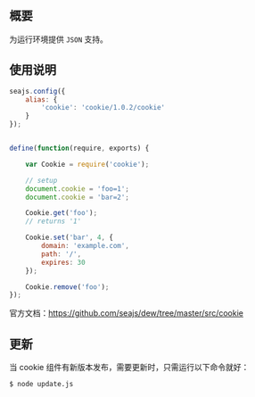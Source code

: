 
## 概要

为运行环境提供 `JSON` 支持。


## 使用说明

````javascript
seajs.config({
    alias: {
        'cookie': 'cookie/1.0.2/cookie'
    }
});


define(function(require, exports) {

    var Cookie = require('cookie');

    // setup
    document.cookie = 'foo=1';
    document.cookie = 'bar=2';

    Cookie.get('foo');
    // returns '1'

    Cookie.set('bar', 4, {
        domain: 'example.com',
        path: '/',
        expires: 30
    });

    Cookie.remove('foo');
});
````

官方文档：https://github.com/seajs/dew/tree/master/src/cookie


## 更新

当 cookie 组件有新版本发布，需要更新时，只需运行以下命令就好：

````
$ node update.js
````
